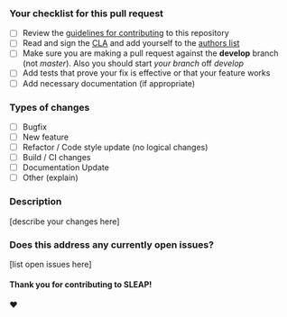 ### Your checklist for this pull request

- [ ] Review the [guidelines for contributing](https://github.com/murthylab/sleap/wiki/Developer-Guide) to this repository
- [ ] Read and sign the [CLA](https://github.com/murthylab/sleap-matlab/blob/main/sleap-cla.pdf) and add yourself to the [authors list](AUTHORS.md)
- [ ] Make sure you are making a pull request against the **develop** branch (not *master*). Also you should start *your branch* off *develop*
- [ ] Add tests that prove your fix is effective or that your feature works
- [ ] Add necessary documentation (if appropriate)

### Types of changes

- [ ] Bugfix
- [ ] New feature
- [ ] Refactor / Code style update (no logical changes)
- [ ] Build / CI changes
- [ ] Documentation Update
- [ ] Other (explain)

### Description
[describe your changes here]

### Does this address any currently open issues?
[list open issues here]


#### Thank you for contributing to SLEAP!
:heart:
